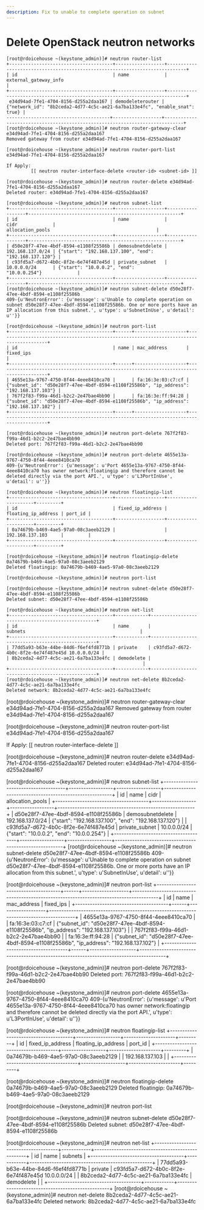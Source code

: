 ```yaml
---
description: Fix to unable to complete operation on subnet
---
```


# Delete OpenStack neutron networks

```text
[root@rdoicehouse ~(keystone_admin)]# neutron router-list
+--------------------------------------+------------------+-----------------------------------------------------------------------------+
| id                                   | name             | external_gateway_info                                                       |
+--------------------------------------+------------------+-----------------------------------------------------------------------------+
 e34d94ad-7fe1-4704-8156-d255a2daa167 | demodeleterouter | {"network_id": "8b2ceda2-4d77-4c5c-ae21-6a7ba133e4fc", "enable_snat": true} |
--------------------------------------+------------------+-----------------------------------------------------------------------------+
[root@rdoicehouse ~(keystone_admin)]# neutron router-gateway-clear e34d94ad-7fe1-4704-8156-d255a2daa167
Removed gateway from router e34d94ad-7fe1-4704-8156-d255a2daa167

[root@rdoicehouse ~(keystone_admin)]# neutron router-port-list e34d94ad-7fe1-4704-8156-d255a2daa167

If Apply: 
         [[ neutron router-interface-delete <router-id> <subnet-id> ]]

[root@rdoicehouse ~(keystone_admin)]# neutron router-delete e34d94ad-7fe1-4704-8156-d255a2daa167
Deleted router: e34d94ad-7fe1-4704-8156-d255a2daa167

[root@rdoicehouse ~(keystone_admin)]# neutron subnet-list
+--------------------------------------+------------------+------------------+--------------------------------------------------------+
| id                                   | name             | cidr             | allocation_pools                                       |
+--------------------------------------+------------------+------------------+--------------------------------------------------------+
| d50e28f7-47ee-4bdf-8594-e1108f25586b | demosubnetdelete | 192.168.137.0/24 | {"start": "192.168.137.100", "end": "192.168.137.120"} |
| c93fd5a7-d672-4b0c-8f2e-6e74f487e45d | private_subnet   | 10.0.0.0/24      | {"start": "10.0.0.2", "end": "10.0.0.254"}             |
+--------------------------------------+------------------+------------------+--------------------------------------------------------+
[root@rdoicehouse ~(keystone_admin)]# neutron subnet-delete d50e28f7-47ee-4bdf-8594-e1108f25586b
409-{u'NeutronError': {u'message': u'Unable to complete operation on subnet d50e28f7-47ee-4bdf-8594-e1108f25586b. One or more ports have an IP allocation from this subnet.', u'type': u'SubnetInUse', u'detail': u''}}

[root@rdoicehouse ~(keystone_admin)]# neutron port-list
+--------------------------------------+------+-------------------+----------------------------------------------------------------------------------------+
| id                                   | name | mac_address       | fixed_ips                                                                              |
+--------------------------------------+------+-------------------+----------------------------------------------------------------------------------------+
| 4655e13a-9767-4750-8f44-4eee8410ca70 |      | fa:16:3e:03:c7:cf | {"subnet_id": "d50e28f7-47ee-4bdf-8594-e1108f25586b", "ip_address": "192.168.137.103"} |
| 767f2f83-f99a-46d1-b2c2-2e47bae4bb90 |      | fa:16:3e:ff:94:28 | {"subnet_id": "d50e28f7-47ee-4bdf-8594-e1108f25586b", "ip_address": "192.168.137.102"} |
+--------------------------------------+------+-------------------+----------------------------------------------------------------------------------------+

[root@rdoicehouse ~(keystone_admin)]# neutron port-delete 767f2f83-f99a-46d1-b2c2-2e47bae4bb90
Deleted port: 767f2f83-f99a-46d1-b2c2-2e47bae4bb90

[root@rdoicehouse ~(keystone_admin)]# neutron port-delete 4655e13a-9767-4750-8f44-4eee8410ca70
409-{u'NeutronError': {u'message': u'Port 4655e13a-9767-4750-8f44-4eee8410ca70 has owner network:floatingip and therefore cannot be deleted directly via the port API.', u'type': u'L3PortInUse', u'detail': u''}}

[root@rdoicehouse ~(keystone_admin)]# neutron floatingip-list
+--------------------------------------+------------------+---------------------+---------+
| id                                   | fixed_ip_address | floating_ip_address | port_id |
+--------------------------------------+------------------+---------------------+---------+
| 0a74679b-b469-4ae5-97a0-08c3aeeb2129 |                  | 192.168.137.103     |         |
+--------------------------------------+------------------+---------------------+---------+

[root@rdoicehouse ~(keystone_admin)]# neutron floatingip-delete 0a74679b-b469-4ae5-97a0-08c3aeeb2129
Deleted floatingip: 0a74679b-b469-4ae5-97a0-08c3aeeb2129

[root@rdoicehouse ~(keystone_admin)]# neutron port-list

[root@rdoicehouse ~(keystone_admin)]# neutron subnet-delete d50e28f7-47ee-4bdf-8594-e1108f25586b
Deleted subnet: d50e28f7-47ee-4bdf-8594-e1108f25586b

[root@rdoicehouse ~(keystone_admin)]# neutron net-list
+--------------------------------------+------------+--------------------------------------------------+
| id                                   | name       | subnets                                          |
+--------------------------------------+------------+--------------------------------------------------+
| 77dd5a93-b63e-44be-84d6-f6ef4fd8771b | private    | c93fd5a7-d672-4b0c-8f2e-6e74f487e45d 10.0.0.0/24 |
| 8b2ceda2-4d77-4c5c-ae21-6a7ba133e4fc | demodelete |                                                  |
+--------------------------------------+------------+--------------------------------------------------+
[root@rdoicehouse ~(keystone_admin)]# neutron net-delete 8b2ceda2-4d77-4c5c-ae21-6a7ba133e4fc
Deleted network: 8b2ceda2-4d77-4c5c-ae21-6a7ba133e4fc
```

\[root@rdoicehouse ~\(keystone\_admin\)\]\# neutron router-gateway-clear e34d94ad-7fe1-4704-8156-d255a2daa167 Removed gateway from router e34d94ad-7fe1-4704-8156-d255a2daa167

\[root@rdoicehouse ~\(keystone\_admin\)\]\# neutron router-port-list e34d94ad-7fe1-4704-8156-d255a2daa167

If Apply: \[\[ neutron router-interface-delete   \]\]

\[root@rdoicehouse ~\(keystone\_admin\)\]\# neutron router-delete e34d94ad-7fe1-4704-8156-d255a2daa167 Deleted router: e34d94ad-7fe1-4704-8156-d255a2daa167

\[root@rdoicehouse ~\(keystone\_admin\)\]\# neutron subnet-list +--------------------------------------+------------------+------------------+--------------------------------------------------------+ \| id \| name \| cidr \| allocation\_pools \| +--------------------------------------+------------------+------------------+--------------------------------------------------------+ \| d50e28f7-47ee-4bdf-8594-e1108f25586b \| demosubnetdelete \| 192.168.137.0/24 \| {"start": "192.168.137.100", "end": "192.168.137.120"} \| \| c93fd5a7-d672-4b0c-8f2e-6e74f487e45d \| private\_subnet \| 10.0.0.0/24 \| {"start": "10.0.0.2", "end": "10.0.0.254"} \| +--------------------------------------+------------------+------------------+--------------------------------------------------------+ \[root@rdoicehouse ~\(keystone\_admin\)\]\# neutron subnet-delete d50e28f7-47ee-4bdf-8594-e1108f25586b 409-{u'NeutronError': {u'message': u'Unable to complete operation on subnet d50e28f7-47ee-4bdf-8594-e1108f25586b. One or more ports have an IP allocation from this subnet.', u'type': u'SubnetInUse', u'detail': u''}}

\[root@rdoicehouse ~\(keystone\_admin\)\]\# neutron port-list +--------------------------------------+------+-------------------+----------------------------------------------------------------------------------------+ \| id \| name \| mac\_address \| fixed\_ips \| +--------------------------------------+------+-------------------+----------------------------------------------------------------------------------------+ \| 4655e13a-9767-4750-8f44-4eee8410ca70 \| \| fa:16:3e:03:c7:cf \| {"subnet\_id": "d50e28f7-47ee-4bdf-8594-e1108f25586b", "ip\_address": "192.168.137.103"} \| \| 767f2f83-f99a-46d1-b2c2-2e47bae4bb90 \| \| fa:16:3e:ff:94:28 \| {"subnet\_id": "d50e28f7-47ee-4bdf-8594-e1108f25586b", "ip\_address": "192.168.137.102"} \| +--------------------------------------+------+-------------------+----------------------------------------------------------------------------------------+

\[root@rdoicehouse ~\(keystone\_admin\)\]\# neutron port-delete 767f2f83-f99a-46d1-b2c2-2e47bae4bb90 Deleted port: 767f2f83-f99a-46d1-b2c2-2e47bae4bb90

\[root@rdoicehouse ~\(keystone\_admin\)\]\# neutron port-delete 4655e13a-9767-4750-8f44-4eee8410ca70 409-{u'NeutronError': {u'message': u'Port 4655e13a-9767-4750-8f44-4eee8410ca70 has owner network:floatingip and therefore cannot be deleted directly via the port API.', u'type': u'L3PortInUse', u'detail': u''}}

\[root@rdoicehouse ~\(keystone\_admin\)\]\# neutron floatingip-list +--------------------------------------+------------------+---------------------+---------+ \| id \| fixed\_ip\_address \| floating\_ip\_address \| port\_id \| +--------------------------------------+------------------+---------------------+---------+ \| 0a74679b-b469-4ae5-97a0-08c3aeeb2129 \| \| 192.168.137.103 \| \| +--------------------------------------+------------------+---------------------+---------+

\[root@rdoicehouse ~\(keystone\_admin\)\]\# neutron floatingip-delete 0a74679b-b469-4ae5-97a0-08c3aeeb2129 Deleted floatingip: 0a74679b-b469-4ae5-97a0-08c3aeeb2129

\[root@rdoicehouse ~\(keystone\_admin\)\]\# neutron port-list

\[root@rdoicehouse ~\(keystone\_admin\)\]\# neutron subnet-delete d50e28f7-47ee-4bdf-8594-e1108f25586b Deleted subnet: d50e28f7-47ee-4bdf-8594-e1108f25586b

\[root@rdoicehouse ~\(keystone\_admin\)\]\# neutron net-list +--------------------------------------+------------+--------------------------------------------------+ \| id \| name \| subnets \| +--------------------------------------+------------+--------------------------------------------------+ \| 77dd5a93-b63e-44be-84d6-f6ef4fd8771b \| private \| c93fd5a7-d672-4b0c-8f2e-6e74f487e45d 10.0.0.0/24 \| \| 8b2ceda2-4d77-4c5c-ae21-6a7ba133e4fc \| demodelete \| \| +--------------------------------------+------------+--------------------------------------------------+ \[root@rdoicehouse ~\(keystone\_admin\)\]\# neutron net-delete 8b2ceda2-4d77-4c5c-ae21-6a7ba133e4fc Deleted network: 8b2ceda2-4d77-4c5c-ae21-6a7ba133e4fc

